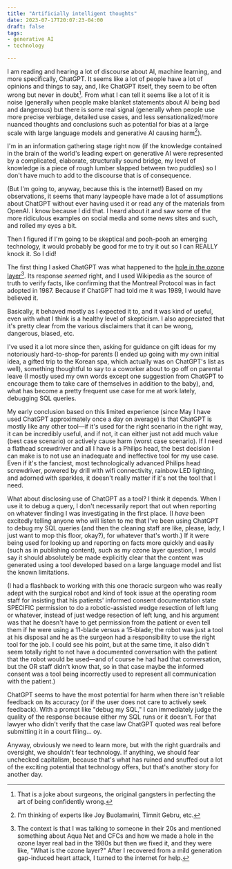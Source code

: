 ```yaml
---
title: "Artificially intelligent thoughts"
date: 2023-07-17T20:07:23-04:00
draft: false
tags: 
- generative AI
- technology

---
```


I am reading and hearing a lot of discourse about AI, machine learning, and more specifically, ChatGPT. It seems like a lot of people have a lot of opinions and things to say, and, like ChatGPT itself, they seem to be often wrong but never in doubt[^1]. From what I can tell it seems like a lot of it is noise (generally when people make blanket statements about AI being bad and dangerous) but there is some real signal (generally when people use more precise verbiage, detailed use cases, and less sensationalized/more nuanced thoughts and conclusions such as potential for bias at a large scale with large language models and generative AI causing harm[^2]).

I'm in an information gathering stage right now (if the knowledge contained in the brain of the world's leading expert on generative AI were represented by a complicated, elaborate, structurally sound bridge, my level of knowledge is a piece of rough lumber slapped between two puddles) so I don't have much to add to the discourse that is of consequence. 

(But I'm going to, anyway, because this is the internet!) Based on my observations, it seems that many laypeople have made a lot of assumptions about ChatGPT without ever having used it or read any of the materials from OpenAI. I know because I did that. I heard about it and saw some of the more ridiculous examples on social media and some news sites and such, and rolled my eyes a bit.

Then I figured if I'm going to be skeptical and pooh-pooh an emerging technology, it would probably be good for me to try it out so I can REALLY knock it. So I did!

The first thing I asked ChatGPT was what happened to the [hole in the ozone layer](https://chat.openai.com/share/6e40c218-8229-4d0f-9dd6-705927f72254)[^3]. Its response _seemed_ right, and I used Wikipedia as the source of truth to verify facts, like confirming that the Montreal Protocol was in fact adopted in 1987. Because if ChatGPT had told me it was 1989, I would have believed it.

Basically, it behaved mostly as I expected it to, and it was kind of useful, even with what I think is a healthy level of skepticism. I also appreciated that it's pretty clear from the various disclaimers that it can be wrong, dangerous, biased, etc. 

I've used it a lot more since then, asking for guidance on gift ideas for my notoriously hard-to-shop-for parents (I ended up going with my own initial idea, a gifted trip to the Korean spa, which actually was on ChatGPT's list as well), something thoughtful to say to a coworker about to go off on parental leave (I mostly used my own words except one suggestion from ChatGPT to encourage them to take care of themselves in addition to the baby), and, what has become a pretty frequent use case for me at work lately, debugging SQL queries.

My early conclusion based on this limited experience (since May I have used ChatGPT approximately once a day on average) is that ChatGPT is mostly like any other tool—if it's used for the right scenario in the right way, it can be incredibly useful, and if not, it can either just not add much value (best case scenario) or actively cause harm (worst case scenario). If I need a flathead screwdriver and all I have is a Philips head, the best decision I can make is to not use an inadequate and ineffective tool for my use case. Even if it's the fanciest, most technologically advanced Philips head screwdriver, powered by drill with wifi connectivity, rainbow LED lighting, and adorned with sparkles, it doesn't really matter if it's not the tool that I need.

What about disclosing use of ChatGPT as a tool? I think it depends. When I use it to debug a query, I don't necessarily report that out when reporting on whatever finding I was investigating in the first place. (I _have_ been excitedly telling anyone who will listen to me that I've been using ChatGPT to debug my SQL queries (and then the cleaning staff are like, please, lady, I just want to mop this floor, okay?), for whatever that's worth.) If it were being used for looking up and reporting on facts more quickly and easily (such as in publishing content), such as my ozone layer question, I would say it should absolutely be made explicitly clear that the content was generated using a tool developed based on a large language model and list the known limitations. 

(I had a flashback to working with this one thoracic surgeon who was really adept with the surgical robot and kind of took issue at the operating room staff for insisting that his patients' informed consent documentation state SPECIFIC permission to do a robotic-assisted wedge resection of left lung or whatever, instead of just wedge resection of left lung, and his argument was that he doesn't have to get permission from the patient or even tell them if he were using a 11-blade versus a 15-blade; the robot was just a tool at his disposal and he as the surgeon had a responsibility to use the right tool for the job. I could see his point, but at the same time, it also didn't seem totally right to not have a documented conversation with the patient that the robot would be used—and of course he had had that conversation, but the OR staff didn't know that, so in that case maybe the informed consent was a tool being incorrectly used to represent all communication with the patient.)

ChatGPT seems to have the most potential for harm when there isn't reliable feedback on its accuracy (or if the user does not care to actively seek feedback). With a prompt like "debug my SQL," I can immediately judge the quality of the response because either my SQL runs or it doesn't. For that lawyer who didn't verify that the case law ChatGPT quoted was real before submitting it in a court filing... oy.

Anyway, obviously we need to learn more, but with the right guardrails and oversight, we shouldn't fear technology. If anything, we should fear unchecked capitalism, because that's what has ruined and snuffed out a lot of the exciting potential that technology offers, but that's another story for another day.

[^1]: That is a joke about surgeons, the original gangsters in perfecting the art of being confidently wrong.
[^2]: I'm thinking of experts like Joy Buolamwini, Timnit Gebru, etc.
[^3]: The context is that I was talking to someone in their 20s and mentioned something about Aqua Net and CFCs and how we made a hole in the ozone layer real bad in the 1980s but then we fixed it, and they were like, "What is the ozone layer?" After I recovered from a mild generation gap-induced heart attack, I turned to the internet for help.